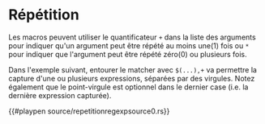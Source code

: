 # Répétition

Les macros peuvent utiliser le quantificateur `+` dans la liste des arguments pour indiquer qu'un argument peut être répété au moins une(1) fois ou `*` pour indiquer que l'argument peut être répété zéro(0) ou plusieurs fois.

Dans l'exemple suivant, entourer le matcher avec `$(...),+` va permettre la capture d'une ou plusieurs expressions, séparées par des virgules. Notez également que le point-virgule est optionnel dans le dernier case (i.e. la dernière expression capturée).

{{#playpen source/repetitionregexpsource0.rs}}
